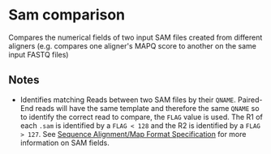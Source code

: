 # Sam comparison
Compares the numerical fields of two input SAM files created from different aligners (e.g. compares one aligner's MAPQ score to another on the same input FASTQ files)

## Notes
* Identifies matching Reads between two SAM files by their `QNAME`. Paired-End reads will have the same template and therefore the same `QNAME` so to identify the correct read to compare, the `FLAG` value is used. The R1 of each `.sam` is identified by a `FLAG < 128` and the R2 is identified by a `FLAG > 127`. See [Sequence Alignment/Map Format Specification](https://samtools.github.io/hts-specs/SAMv1.pdf) for more information on SAM fields.
